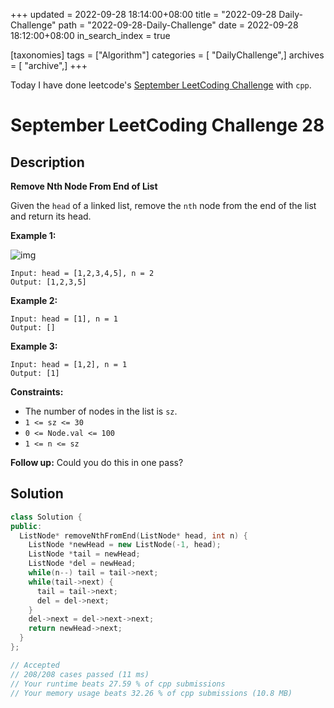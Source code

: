 +++
updated = 2022-09-28 18:14:00+08:00
title = "2022-09-28 Daily-Challenge"
path = "2022-09-28-Daily-Challenge"
date = 2022-09-28 18:12:00+08:00
in_search_index = true

[taxonomies]
tags = ["Algorithm"]
categories = [ "DailyChallenge",]
archives = [ "archive",]
+++

Today I have done leetcode's [September LeetCoding Challenge](https://leetcode.com/problems/remove-nth-node-from-end-of-list/) with `cpp`.

<!-- more -->

# September LeetCoding Challenge 28

## Description

**Remove Nth Node From End of List**

Given the `head` of a linked list, remove the `nth` node from the end of the list and return its head.

 

**Example 1:**

![img](https://assets.leetcode.com/uploads/2020/10/03/remove_ex1.jpg)

```
Input: head = [1,2,3,4,5], n = 2
Output: [1,2,3,5]
```

**Example 2:**

```
Input: head = [1], n = 1
Output: []
```

**Example 3:**

```
Input: head = [1,2], n = 1
Output: [1]
```

 

**Constraints:**

- The number of nodes in the list is `sz`.
- `1 <= sz <= 30`
- `0 <= Node.val <= 100`
- `1 <= n <= sz`

 

**Follow up:** Could you do this in one pass?

## Solution

``` cpp
class Solution {
public:
  ListNode* removeNthFromEnd(ListNode* head, int n) {
    ListNode *newHead = new ListNode(-1, head);
    ListNode *tail = newHead;
    ListNode *del = newHead;
    while(n--) tail = tail->next;
    while(tail->next) {
      tail = tail->next;
      del = del->next;
    }
    del->next = del->next->next;
    return newHead->next;
  }
};

// Accepted
// 208/208 cases passed (11 ms)
// Your runtime beats 27.59 % of cpp submissions
// Your memory usage beats 32.26 % of cpp submissions (10.8 MB)
```
